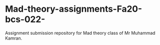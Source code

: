 # Mad-theory-assignments-Fa20-bcs-022-
Assignment submission repository for Mad theory class of Mr Muhammad Kamran.
